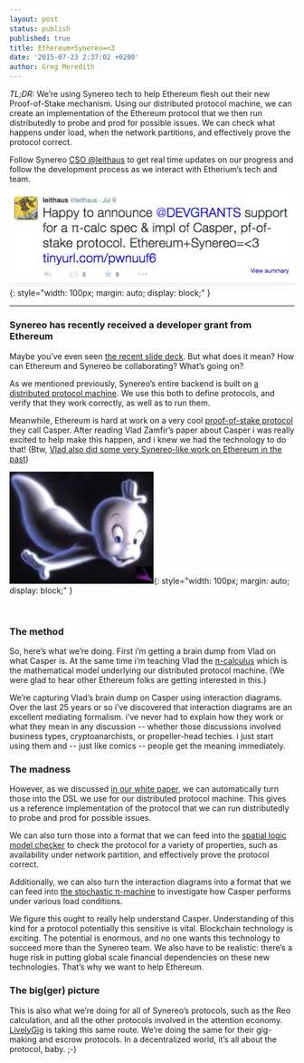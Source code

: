 ```yaml
---
layout: post
status: publish
published: true
title: Ethereum+Synereo=<3
date: '2015-07-23 2:37:02 +0200'
author: Greg Meredith
---
```

*TL;DR:* We’re using Synereo tech to help Ethereum flesh out their new Proof-of-Stake mechanism. 
Using our distributed protocol machine, we can create an implementation of the Ethereum protocol that we then run distributedly to probe and prod for possible issues. We can check what happens under load, when the network partitions, and effectively prove the protocol correct.  

Follow Synereo [CSO @leithaus](https://twitter.com/leithaus) to get real time updates on our progress and follow the development process as we interact with Etherium’s tech and team.

![Tweet](img/uploads/ethereum_dev_grant_tweet.jpg){: style="width: 100px; margin: auto; display: block;" }

<hr>

### Synereo has recently received a developer grant from Ethereum

Maybe you’ve even seen [the recent slide deck](https://github.com/leithaus/casper/blob/master/casper/docs/CasperInteraction.pdf). But what does it mean? How can Ethereum and Synereo be collaborating? What’s going on?

As we mentioned previously, Synereo’s entire backend is built on [a distributed protocol machine](https://github.com/synereo/agent-service-ati-ia/tree/master/AgentServices-Store). We use this both to define protocols, and verify that they work correctly, as well as to run them. 

Meanwhile, Ethereum is hard at work on a very cool [proof-of-stake protocol](http://www.slideshare.net/_hd/demystifying-blockchains) they call Casper. After reading Vlad Zamfir’s paper about Casper i was really excited to help make this happen, and i knew we had the technology to do that! (Btw, [Vlad also did some very Synereo-like work on Ethereum in the past](https://www.youtube.com/watch?v=vGTd1Bi7Jrc.))

![Casper](img/uploads/casper_the_friendly_ghost.png){: style="width: 100px; margin: auto; display: block;" }

<br>

### The method

So, here’s what we’re doing. First i’m getting a brain dump from Vlad on what Casper is. At the same time i’m teaching Vlad the [π-calculus](http://www.lfcs.inf.ed.ac.uk/reports/91/ECS-LFCS-91-180/) which is the mathematical model underlying our distributed protocol machine. (We were glad to hear other Ethereum folks are getting interested in this.) 

We’re capturing Vlad’s brain dump on Casper using interaction diagrams. Over the last 25 years or so i’ve discovered that interaction diagrams are an excellent mediating formalism. i’ve never had to explain how they work or what they mean in any discussion -- whether those discussions involved business types, cryptoanarchists, or propeller-head techies. i just start using them and -- just like comics -- people get the meaning immediately.

### The madness

However, as we discussed [in our white paper](http://www.synereo.com/whitepapers/synereo.pdf0), we can automatically turn those into the DSL we use for our distributed protocol machine. This gives us a reference implementation of the protocol that we can run distributedly to probe and prod for possible issues. 

We can also turn those into a format that we can feed into the [spatial logic model checker](http://ctp.di.fct.unl.pt/SLMC/) to check the protocol for a variety of properties, such as availability under network partition, and effectively prove the protocol correct.  

Additionally, we can also turn the interaction diagrams into a format that we can feed into [the stochastic π-machine](http://research.microsoft.com/en-us/projects/spim/) to investigate how Casper performs under various load conditions.

We figure this ought to really help understand Casper. Understanding of this kind for a protocol potentially this sensitive is vital. Blockchain technology is exciting. The potential is enormous, and no one wants this technology to succeed more than the Synereo team. We also have to be realistic: there’s a huge risk in putting global scale financial dependencies on these new technologies. That’s why we want to help Ethereum. 

### The big(ger) picture

This is also what we’re doing for all of Synereo’s protocols, such as the Reo calculation, and all the other protocols involved in the attention economy. [LivelyGig](http://blog.synereo.com/2015/04/15/livelygig-synereo/) is taking this same route. We’re doing the same for their gig-making and escrow protocols. In a decentralized world, it’s all about the protocol, baby. ;-)
